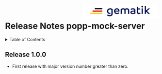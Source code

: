 <img align="right" width="250" height="47" src="images/Gematik_Logo_Flag_With_Background.png"/><br/>

# Release Notes popp-mock-server

<details>
  <summary>Table of Contents</summary>
  <ol>
    <li><a href="#release-100">Release 1.0.0</a></li>
  </ol>
</details>

## Release 1.0.0

- First release with major version number greater than zero.
